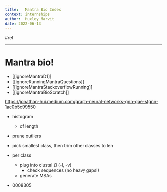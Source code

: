 ```yaml
---
title:   Mantra Bio Index
context: internships
author:  Huxley Marvit
date: 2022-06-13
---
```


#ref

***

# Mantra bio!


- [[ignoreMantraD1]]
- [[ignoreRunningMantraQuestions]]
- [[ignoreMantraStackoverflowRunning]]
- [[ignoreMantraBioScratch]]

https://jonathan-hui.medium.com/graph-neural-networks-gnn-gae-stgnn-1ac0b5c99550







- histogram 
	- of length
- prune outliers
- pick smallest class, then trim other classes to len

- per class
	- plug into clustal $\Omega$ (-l, -v)
		- check sequences (no heavy gaps!)
	- generate MSAs

- 0008305




















